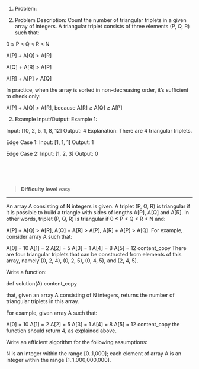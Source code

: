 1. Problem: 

1. Problem Description:
Count the number of triangular triplets in a given array of integers.
A triangular triplet consists of three elements (P, Q, R) such that:

0 ≤ P < Q < R < N

A[P] + A[Q] > A[R]

A[Q] + A[R] > A[P]

A[R] + A[P] > A[Q]

In practice, when the array is sorted in non-decreasing order, it’s sufficient to check only:

A[P] + A[Q] > A[R], because A[R] ≥ A[Q] ≥ A[P]


2. Example Input/Output:
Example 1:

Input: [10, 2, 5, 1, 8, 12]
Output: 4
Explanation: There are 4 triangular triplets.

Edge Case 1:
Input: [1, 1, 1]
Output: 1

Edge Case 2:
Input: [1, 2, 3]
Output: 0


<br><br><br>

> **Difficulty level**
> easy

---

An array A consisting of N integers is given. A triplet (P, Q, R) is triangular if it is possible to build a triangle with sides of lengths A[P], A[Q] and A[R]. In other words, triplet (P, Q, R) is triangular if 0 ≤ P < Q < R < N and:

A[P] + A[Q] > A[R],
A[Q] + A[R] > A[P],
A[R] + A[P] > A[Q].
For example, consider array A such that:

A[0] = 10 A[1] = 2 A[2] = 5 A[3] = 1 A[4] = 8 A[5] = 12
content_copy
There are four triangular triplets that can be constructed from elements of this array, namely (0, 2, 4), (0, 2, 5), (0, 4, 5), and (2, 4, 5).

Write a function:

def solution(A)
content_copy

that, given an array A consisting of N integers, returns the number of triangular triplets in this array.

For example, given array A such that:

A[0] = 10 A[1] = 2 A[2] = 5 A[3] = 1 A[4] = 8 A[5] = 12
content_copy
the function should return 4, as explained above.

Write an efficient algorithm for the following assumptions:

N is an integer within the range [0..1,000];
each element of array A is an integer within the range [1..1,000,000,000].